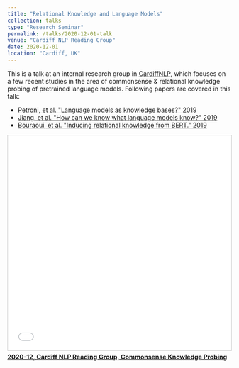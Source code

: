 ```yaml
---
title: "Relational Knowledge and Language Models"
collection: talks
type: "Research Seminar"
permalink: /talks/2020-12-01-talk
venue: "Cardiff NLP Reading Group"
date: 2020-12-01
location: "Cardiff, UK"
---
```


This is a talk at an internal research group in [CardiffNLP](https://cardiffnlp.github.io/), 
which focuses on a few recent studies in the area of commonsense & relational knowledge probing of pretrained language models.
Following papers are covered in this talk:
- [Petroni, et al. "Language models as knowledge bases?" 2019](https://arxiv.org/abs/1909.01066)
- [Jiang, et al. "How can we know what language models know?" 2019](https://arxiv.org/abs/1911.12543)
- [Bouraoui, et al. "Inducing relational knowledge from BERT." 2019](https://arxiv.org/abs/1911.12753)


<iframe src="//www.slideshare.net/slideshow/embed_code/key/C2lWKP2pnTUMAN" width="595" height="485" frameborder="0" marginwidth="0" marginheight="0" scrolling="no" style="border:1px solid #CCC; border-width:1px; margin-bottom:5px; max-width: 100%;" allowfullscreen> </iframe> <div style="margin-bottom:5px"> <strong> <a href="//www.slideshare.net/asahiushio1/202012-cardiff-nlp-reading-group-commonsense-knowledge-probing" title="2020-12, Cardiff NLP Reading Group, Commonsense Knowledge Probing" target="_blank">2020-12, Cardiff NLP Reading Group, Commonsense Knowledge Probing</a> </strong> </div>
